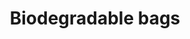 ---
title: Biodegradable bags
description: "Performance Plastics Ltd is a leader in the production of biodegradable plastic bags in Mauritius. Since March 2016, we manufacture 100% BIODEGRADABLE plastic bags."
excludeFromCategory: true
products:
  - title: S PLAIN
    subtitle: Vest bag
    specs:
      - "Dimension: 15 x 17 inches"
      - "Gusset: 2 x 2.5 inches"
      - "Thickness: 20 microns"
  - title: XL19 PLAIN
    subtitle: Vest bag
    specs:
      - "Dimension: 17.5 x 19 inches"
      - "Gusset: 2 x 3 inches"
      - "Thickness: 25 microns"
  - title: 3XL PLAIN
    subtitle: Vest bag
    specs:
      - "Dimension: 27 x 25 inches"
      - "Gusset: 2 x 5.5 inches"
      - "Thickness: 20 microns"
  - title: 10*14
    subtitle: Die cut handle bag
    specs:
      - "Dimension: 10 x 14 inches"
      - "Thickness: 60 microns"
  - title: 15*20
    subtitle: Die cut handle bag
    specs:
      - "Dimension: 15 x 20 inches"
      - "Thickness: 70 microns"
  - title: 9*12
    subtitle: Bags on roll
    specs:
      - "Dimension: 9 x 12 inches"
      - "Thickness: 14 microns"
      - "Per roll: 500pcs"
  - title: 28*42.5
    subtitle: Bags on roll
    specs:
      - "Dimension: 28 x 42.5 cms"
      - "Thickness: 14 microns"
      - "Per roll: 200pcs, 500pcs"
---